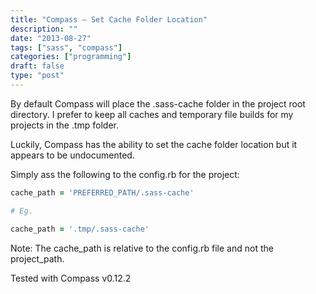 ```yaml
---
title: "Compass – Set Cache Folder Location"
description: ""
date: "2013-08-27"
tags: ["sass", "compass"]
categories: ["programming"]
draft: false
type: "post"
---
```


By default Compass will place the .sass-cache folder in the project root directory.  I prefer to keep all caches and temporary file builds for my projects in the .tmp folder.

Luckily, Compass has the ability to set the cache folder location but it appears to be undocumented.

Simply ass the following to the config.rb for the project:

```ruby
cache_path = 'PREFERRED_PATH/.sass-cache'

# Eg.

cache_path = '.tmp/.sass-cache'
```

Note: The cache_path is relative to the config.rb file and not the project_path.

Tested with Compass v0.12.2
